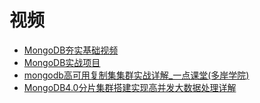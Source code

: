 




# 视频
  * [MongoDB夯实基础视频](https://www.bilibili.com/video/av21989676?from=search&seid=10516610192386877721)
  * [MongoDB实战项目](https://www.bilibili.com/video/av58235715/?spm_id_from=333.788.videocard.23)
  * [mongodb高可用复制集集群实战详解_一点课堂(多岸学院)](https://www.bilibili.com/video/av52447710/?spm_id_from=333.788.videocard.11)
  * [MongoDB4.0分片集群搭建实现高并发大数据处理详解](https://www.bilibili.com/video/av52570271?from=search&seid=4381808076022051234)
